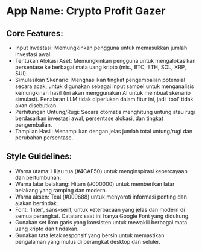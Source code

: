 # **App Name**: Crypto Profit Gazer

## Core Features:

- Input Investasi: Memungkinkan pengguna untuk memasukkan jumlah investasi awal.
- Tentukan Alokasi Aset: Memungkinkan pengguna untuk mengalokasikan persentase ke berbagai mata uang kripto (mis., BTC, ETH, SOL, XRP, SUI).
- Simulasikan Skenario: Menghasilkan tingkat pengembalian potensial secara acak, untuk digunakan sebagai input sampel untuk menganalisis kemungkinan hasil (ini akan menggunakan AI untuk membuat skenario simulasi). Penalaran LLM tidak diperlukan dalam fitur ini, jadi 'tool' tidak akan disebutkan.
- Perhitungan Untung/Rugi: Secara otomatis menghitung untung atau rugi berdasarkan investasi awal, persentase alokasi, dan tingkat pengembalian.
- Tampilan Hasil: Menampilkan dengan jelas jumlah total untung/rugi dan perubahan persentase.

## Style Guidelines:

- Warna utama: Hijau tua (#4CAF50) untuk menginspirasi kepercayaan dan pertumbuhan.
- Warna latar belakang: Hitam (#000000) untuk memberikan latar belakang yang ramping dan modern.
- Warna aksen: Teal (#009688) untuk menyoroti informasi penting dan ajakan bertindak.
- Font: 'Inter', sans-serif, untuk keterbacaan yang jelas dan modern di semua perangkat. Catatan: saat ini hanya Google Font yang didukung.
- Gunakan set ikon garis yang konsisten untuk mewakili berbagai mata uang kripto dan tindakan.
- Gunakan tata letak responsif yang bersih untuk memastikan pengalaman yang mulus di perangkat desktop dan seluler.